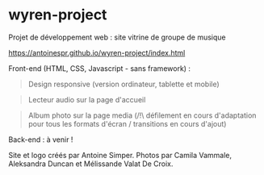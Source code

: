 # wyren-project
Projet de développement web : site vitrine de groupe de musique

https://antoinespr.github.io/wyren-project/index.html

Front-end (HTML, CSS, Javascript - sans framework) :
> Design responsive (version ordinateur, tablette et mobile)

> Lecteur audio sur la page d'accueil

> Album photo sur la page media (/!\ défilement en cours d'adaptation pour tous les formats d'écran / transitions en cours d'ajout)

Back-end : à venir !


Site et logo créés par Antoine Simper. Photos par Camila Vammale, Aleksandra Duncan et Mélissande Valat De Croix.
